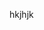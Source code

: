 <!--t Antara Kompetensi di Dunia Kerja dengan Materi Kuliah t-->
<!--d kljk d-->
<!--tag pemrogramman,kuliah,realita,kerja,materi tag-->
<!--image jkhjk image-->

hkjhjk